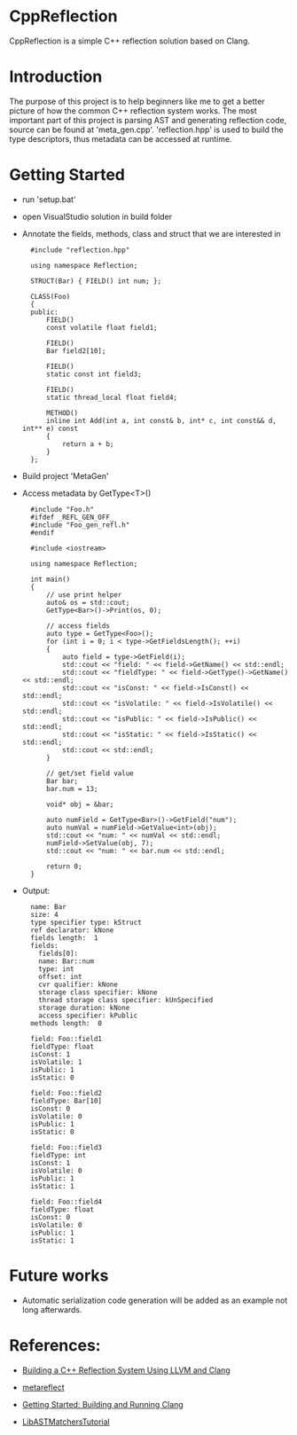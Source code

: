 # CppReflection


CppReflection is a simple C++ reflection solution based on Clang. 

# Introduction

The purpose of this project is to help beginners like me to get a better picture of how the common C++ reflection system works. The most important part of this project is parsing AST and generating reflection code, source can be found at 'meta_gen.cpp'. 'reflection.hpp' is used to build the type descriptors, thus metadata can be accessed at runtime.

# Getting Started

- run 'setup.bat'
- open VisualStudio solution in build folder
- Annotate the fields, methods, class and struct that we are interested in

		#include "reflection.hpp"
		
		using namespace Reflection;
	
		STRUCT(Bar) { FIELD() int num; };
	
		CLASS(Foo)
		{
		public:
			FIELD()
			const volatile float field1;
		
			FIELD()
			Bar field2[10];
	
			FIELD()
			static const int field3;
	
			FIELD()
			static thread_local float field4;
		    
			METHOD()
			inline int Add(int a, int const& b, int* c, int const&& d, int** e) const
			{
				return a + b;
			}
		};
			

- Build project 'MetaGen'

- Access metadata by GetType<T\>()
		
		#include "Foo.h"
		#ifdef _REFL_GEN_OFF_
		#include "Foo_gen_refl.h"
		#endif
		
		#include <iostream>
		
		using namespace Reflection;
		
		int main()
		{
			// use print helper
			auto& os = std::cout;
			GetType<Bar>()->Print(os, 0);
			
			// access fields
			auto type = GetType<Foo>();
			for (int i = 0; i < type->GetFieldsLength(); ++i)
			{
				auto field = type->GetField(i);
				std::cout << "field: " << field->GetName() << std::endl;
				std::cout << "fieldType: " << field->GetType()->GetName() << std::endl;
				std::cout << "isConst: " << field->IsConst() << std::endl;
				std::cout << "isVolatile: " << field->IsVolatile() << std::endl;
				std::cout << "isPublic: " << field->IsPublic() << std::endl;
				std::cout << "isStatic: " << field->IsStatic() << std::endl;
				std::cout << std::endl;
			}
			
			// get/set field value
			Bar bar;
			bar.num = 13;

			void* obj = &bar;

			auto numField = GetType<Bar>()->GetField("num");
			auto numVal = numField->GetValue<int>(obj);
			std::cout << "num: " << numVal << std::endl;
			numField->SetValue(obj, 7);
			std::cout << "num: " << bar.num << std::endl;
			
			return 0;
		}

- Output:

		name: Bar
		size: 4
		type specifier type: kStruct
		ref declarator: kNone
		fields length:  1
		fields:
		  fields[0]:
		  name: Bar::num
		  type: int
		  offset: int
		  cvr qualifier: kNone
		  storage class specifier: kNone
		  thread storage class specifier: kUnSpecified
		  storage duration: kNone
		  access specifier: kPublic
		methods length:  0
		
		field: Foo::field1
		fieldType: float
		isConst: 1
		isVolatile: 1
		isPublic: 1
		isStatic: 0
		
		field: Foo::field2
		fieldType: Bar[10]
		isConst: 0
		isVolatile: 0
		isPublic: 1
		isStatic: 0
		
		field: Foo::field3
		fieldType: int
		isConst: 1
		isVolatile: 0
		isPublic: 1
		isStatic: 1
		
		field: Foo::field4
		fieldType: float
		isConst: 0
		isVolatile: 0
		isPublic: 1
		isStatic: 1

# Future works

- Automatic serialization code generation will be added as an example not long afterwards.


# References:

- [Building a C++ Reflection System Using LLVM and Clang](https://arvid.io/content/static/Reflection2.pdf)

- [metareflect](https://github.com/leandros/metareflect)

- [Getting Started: Building and Running Clang](https://clang.llvm.org/get_started.html)

- [LibASTMatchersTutorial](https://clang.llvm.org/docs/LibASTMatchersTutorial.html)






